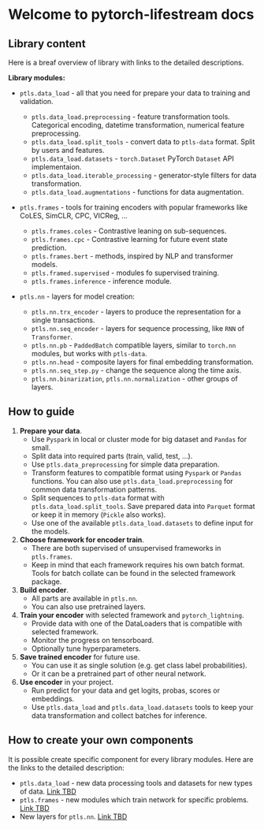 # Welcome to pytorch-lifestream docs

## Library content

Here is a breaf overview of library with links to the detailed descriptions.

**Library modules:**

- `ptls.data_load` - all that you need for prepare your data to training and validation.
    - `ptls.data_load.preprocessing` - feature transformation tools.
    Categorical encoding, datetime transformation, numerical feature preprocessing.
    - `ptls.data_load.split_tools` - convert data to `ptls-data` format. Split by users and features.
    - `ptls.data_load.datasets` - `torch.Dataset` PyTorch `Dataset` API implementaion.
    - `ptls.data_load.iterable_processing` - generator-style filters for data transformation.
    - `ptls.data_load.augmentations` - functions for data augmentation.

- `ptls.frames` - tools for training encoders with popular frameworks like 
CoLES, SimCLR, CPC, VICReg, ...
    - `ptls.frames.coles` - Contrastive leaning on sub-sequences.
    - `ptls.frames.cpc` - Contrastive learning for future event state prediction.
    - `ptls.frames.bert` - methods, inspired by NLP and transformer models.
    - `ptls.framed.supervised` - modules fo supervised training.
    - `ptls.frames.inference` - inference module.

- `ptls.nn` - layers for model creation:
    - `ptls.nn.trx_encoder` - layers to produce the representation for a single transactions.
    - `ptls.nn.seq_encoder` - layers for sequence processing, like `RNN` of `Transformer`.
    - `ptls.nn.pb` - `PaddedBatch` compatible layers, similar to `torch.nn` modules, but works with `ptls-data`.
    - `ptls.nn.head` - composite layers for final embedding transformation.
    - `ptls.nn.seq_step.py` - change the sequence along the time axis.
    - `ptls.nn.binarization`, `ptls.nn.normalization` - other groups of layers.

## How to guide

1. **Prepare your data**.
    - Use `Pyspark` in local or cluster mode for big dataset and `Pandas` for small.
    - Split data into required parts (train, valid, test, ...).
    - Use `ptls.data_preprocessing` for simple data preparation. 
    - Transform features to compatible format using `Pyspark` or `Pandas` functions. 
    You can also use `ptls.data_load.preprocessing` for common data transformation patterns.
    - Split sequences to `ptls-data` format with `ptls.data_load.split_tools`. Save prepared data into `Parquet` format or 
    keep it in memory (`Pickle` also works).
    - Use one of the available `ptls.data_load.datasets` to define input for the models.
2. **Choose framework for encoder train**.
    - There are both supervised of unsupervised frameworks in `ptls.frames`.
    - Keep in mind that each framework requires his own batch format.
    Tools for batch collate can be found in the selected framework package.
3. **Build encoder**.
    - All parts are available in `ptls.nn`.
    - You can also use pretrained layers.
4. **Train your encoder** with selected framework and `pytorch_lightning`.
    - Provide data with one of the DataLoaders that is compatible with selected framework. 
    - Monitor the progress on tensorboard.
    - Optionally tune hyperparameters.
5. **Save trained encoder** for future use.
    - You can use it as single solution (e.g. get class label probabilities).
    - Or it can be a pretrained part of other neural network.
6. **Use encoder** in your project.
    - Run predict for your data and get logits, probas, scores or embeddings. 
    - Use `ptls.data_load` and `ptls.data_load.datasets` tools to keep your data transformation and collect batches for inference.

## How to create your own components

It is possible create specific component for every library modules. 
Here are the links to the detailed description:

- `ptls.data_load` - new data processing tools and datasets for new types of data. [Link TBD](#)
- `ptls.frames` - new modules which train network for specific problems. [Link TBD](#)
- New layers for `ptls.nn`. [Link TBD](#)
